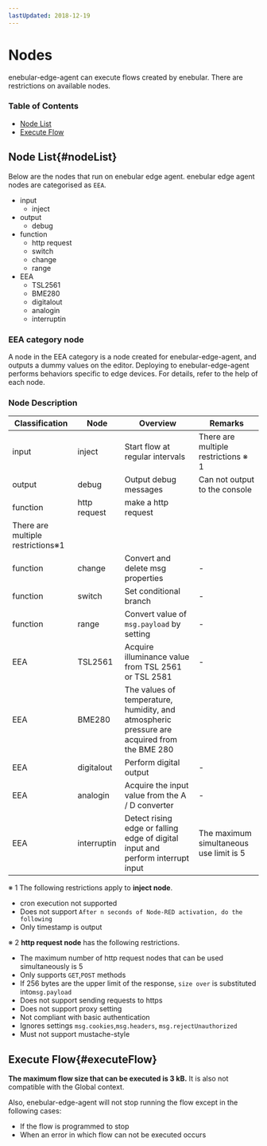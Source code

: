 ```yaml
---
lastUpdated: 2018-12-19
---
```


# Nodes

enebular-edge-agent can execute flows created by enebular.
There are restrictions on available nodes.

### Table of Contents

-   [Node List](#nodeList)
-   [Execute Flow](#executeFlow)

## Node List{#nodeList}

Below are the nodes that run on enebular edge agent.
enebular edge agent nodes are categorised as `EEA`.

-   input
    -   inject
-   output
    -   debug
-   function
    -   http request
    -   switch
    -   change
    -   range
-   EEA
    -   TSL2561
    -   BME280
    -   digitalout
    -   analogin
    -   interruptin

### EEA category node

A node in the EEA category is a node created for enebular-edge-agent, and outputs a dummy values on the editor.
Deploying to enebular-edge-agent performs behaviors specific to edge devices.
For details, refer to the help of each node.

### Node Description

| Classification                    | Node         | Overview                                                                                      | Remarks                                 |
| --------------------------------- | ------------ | --------------------------------------------------------------------------------------------- | --------------------------------------- |
| input                             | inject       | Start flow at regular intervals                                                               | There are multiple restrictions ※ 1     |
| output                            | debug        | Output debug messages                                                                         | Can not output to the console           |
| function                          | http request | make a http request                                                                           |
| There are multiple restrictions※1 |
| function                          | change       | Convert and delete msg properties                                                             | -                                       |
| function                          | switch       | Set conditional branch                                                                        | -                                       |
| function                          | range        | Convert value of `msg.payload` by setting                                                     | -                                       |
| EEA                               | TSL2561      | Acquire illuminance value from TSL 2561 or TSL 2581                                           | -                                       |
| EEA                               | BME280       | The values ​​of temperature, humidity, and atmospheric pressure are acquired from the BME 280 |                                         |
| EEA                               | digitalout   | Perform digital output                                                                        | -                                       |
| EEA                               | analogin     | Acquire the input value from the A / D converter                                              | -                                       |
| EEA                               | interruptin  | Detect rising edge or falling edge of digital input and perform interrupt input               | The maximum simultaneous use limit is 5 |

※ 1 The following restrictions apply to **inject node**.

-   cron execution not supported
-   Does not support `After n seconds of Node-RED activation, do the following`
-   Only timestamp is output

※ 2 **http request node** has the following restrictions.

-   The maximum number of http request nodes that can be used simultaneously is 5
-   Only supports `GET`,`POST` methods
-   If 256 bytes are the upper limit of the response, `size over` is substituted into`msg.payload`
-   Does not support sending requests to https
-   Does not support proxy setting
-   Not compliant with basic authentication
-   Ignores settings `msg.cookies`,`msg.headers`, `msg.rejectUnauthorized`
-   Must not support mustache-style

## Execute Flow{#executeFlow}

**The maximum flow size that can be executed is 3 kB.** It is also not compatible with the Global context.

Also, enebular-edge-agent will not stop running the flow except in the following cases:

-   If the flow is programmed to stop
-   When an error in which flow can not be executed occurs
